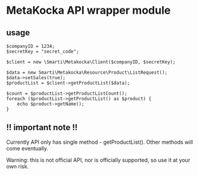 # MetaKocka API wrapper module

## usage

```php5
$companyID = 1234;
$secretKey = "secret_code";

$client = new \Smarti\Metakocka\Client($companyID, $secretKey);

$data = new Smarti\Metakocka\Resource\Product\ListRequest();
$data->setSales(true);
$productList = $client->getProductList($data);

$count = $productList->getProductListCount();
foreach ($productList->getProductList() as $product) {
    echo $product->getName();
}
```


## !! important note !!

Currently API only has single method - getProductList(). Other methods will come eventually.

Warning: this is not official API, nor is officially supported, so use it at your own risk.

